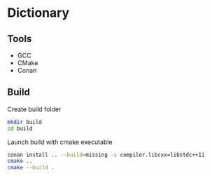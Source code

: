 # Dictionary

## Tools
- GCC
- CMake
- Conan

## Build

Create build folder
```bash
mkdir build
cd build
```

Launch build with cmake executable
```bash
conan install .. --build=missing -s compiler.libcxx=libstdc++11
cmake ..
cmake --build .
```
